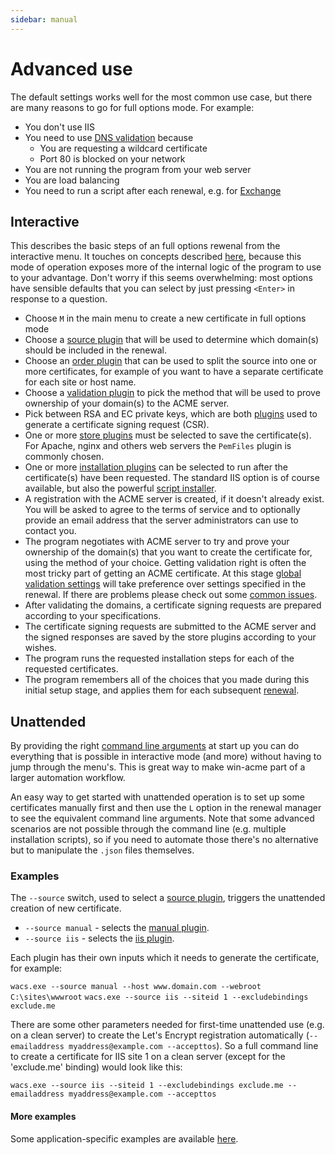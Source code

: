 ```yaml
---
sidebar: manual
---
```


# Advanced use
The default settings works well for the most common use case, but there are many 
reasons to go for full options mode. For example:
- You don't use IIS
- You need to use [DNS validation](/reference/plugins/validation/dns) because
	- You are requesting a wildcard certificate
	- Port 80 is blocked on your network
- You are not running the program from your web server
- You are load balancing
- You need to run a script after each renewal, e.g. for [Exchange](/manual/advanced-use/examples/exchange)

## Interactive
This describes the basic steps of an full options rewenal from the interactive menu. It touches 
on concepts described [here](/reference/plugins/), because this mode of operation 
exposes more of the internal logic of the program to use to your advantage. Don't worry if
this seems overwhelming: most options have sensible defaults that you can select by just 
pressing `<Enter>` in response to a question.

- Choose `M` in the main menu to create a new certificate in full options mode
- Choose a [source plugin](/reference/plugins/source/) that will be used 
  to determine which domain(s) should be included in the renewal.
- Choose an [order plugin](/reference/plugins/order/) that can be used to split the source
  into one or more certificates, for example of you want to have a separate certificate for
  each site or host name.
- Choose a [validation plugin](/reference/plugins/validation/) to pick the
  method that will be used to prove ownership of your domain(s) to the ACME server.
- Pick between RSA and EC private keys, which are both [plugins](/reference/plugins/csr/) 
  used to generate a certificate signing request (CSR). 
- One or more [store plugins](/reference/plugins/store/) must be selected to save
  the certificate(s). For Apache, nginx and others web servers the `PemFiles` plugin is commonly 
  chosen.
- One or more [installation plugins](/reference/plugins/installation/) can be selected 
  to run after the certificate(s) have been requested. The standard IIS option is of course 
  available, but also the powerful [script installer](/reference/plugins/installation/script).
- A registration with the ACME server is created, if it doesn't already exist. You will be 
  asked to agree to the terms of service and to optionally provide an email address that the server 
  administrators can use to contact you.
- The program negotiates with ACME server to try and prove your ownership of the domain(s) that you want to 
  create the certificate for, using the method of your choice. Getting validation right is often the most tricky 
  part of getting an ACME certificate. At this stage [global validation settings](/manual/advanced-use/global-validation) 
  will take preference over settings specified in the renewal. If there are problems please check out some 
  [common issues](/manual/validation-problems).
- After validating the domains, a certificate signing requests are prepared according to 
  your specifications.
- The certificate signing requests are submitted to the ACME server and the signed responses are saved 
  by the store plugins according to your wishes.
- The program runs the requested installation steps for each of the requested certificates.
- The program remembers all of the choices that you made during this initial setup stage, and applies them 
for each subsequent [renewal](/manual/automatic-renewal).

## Unattended
By providing the right [command line arguments](/reference/cli) at start up you can do 
everything that is possible in interactive mode (and more) without having to jump through the menu's.
This is great way to make win-acme part of a larger automation workflow.

An easy way to get started with unattended operation is to set up some certificates manually first and then 
use the `L` option in the renewal manager to see the equivalent command line arguments. Note that some 
advanced scenarios are not possible through the command line (e.g. multiple installation scripts), so if you
need to automate those there's no alternative but to manipulate the `.json` files themselves.

### Examples
The `--source` switch, used to select a [source plugin](/reference/plugins/source/), 
triggers the unattended creation of new certificate.

- `--source manual` - selects the [manual plugin](/reference/plugins/source/manual).
- `--source iis` - selects the [iis plugin](/reference/plugins/source/iis).

Each plugin has their own inputs which it needs to generate the certificate, for example:

```wacs.exe --source manual --host www.domain.com --webroot C:\sites\wwwroot```
```wacs.exe --source iis --siteid 1 --excludebindings exclude.me```

There are some other parameters needed for first-time unattended use (e.g. on a clean server) 
to create the Let's Encrypt registration automatically (```--emailaddress myaddress@example.com --accepttos```). 
So a full command line to create a certificate for IIS site 1 on a clean server (except for 
the 'exclude.me' binding) would look like this:

```wacs.exe --source iis --siteid 1 --excludebindings exclude.me --emailaddress myaddress@example.com --accepttos```

#### More examples
Some application-specific examples are available [here](/manual/advanced-use/examples).

